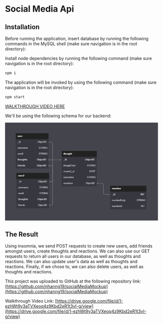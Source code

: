  # Social Media Api

## Installation

Before running the application, insert database by running the following commands in the MySQL shell (make sure navigation is in the root directory):

Install node dependencies by running the following command (make sure navigation is in the root directory):

```bash
npm i
```

The application will be invoked by using the following command (make sure navigation is in the root directory):

```bash
npm start
```

[WALKTHROUGH VIDEO HERE](https://drive.google.com/file/d/1-ezhWt9y3aTVXeoq4z9Kbd2eR1t3vI-g/view)

We'll be using the following schema for our backend:

![](./assets/schema.png)

## The Result
Using insomnia, we send POST requests to create new users, add friends amongst users, create thoughts and reactions. We can also use our GET requests to return all users in our database, as well as thoughts and reactions. We can also update user's data as well as thoughts and reactions. Finally, if we chose to, we can also delete users, as well as thoughts and reactions.

This project was uploaded to GitHub at the following repository link:
[https://github.com/nhanng19/socialMediaMockup](https://github.com/nhanng19/socialMediaMockup)

Walkthrough Video Link:
[https://drive.google.com/file/d/1-ezhWt9y3aTVXeoq4z9Kbd2eR1t3vI-g/view](https://drive.google.com/file/d/1-ezhWt9y3aTVXeoq4z9Kbd2eR1t3vI-g/view)
